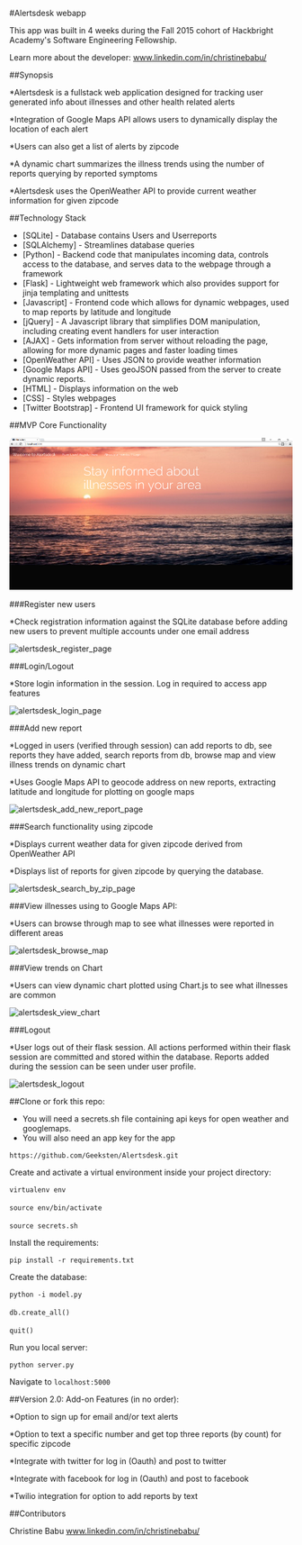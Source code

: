 #Alertsdesk webapp

This app was built in 4 weeks during the Fall 2015 cohort of Hackbright Academy's Software Engineering Fellowship.

Learn more about the developer: www.linkedin.com/in/christinebabu/

##Synopsis

*Alertsdesk is a fullstack web application designed for tracking user generated info about illnesses and other health related alerts

*Integration of Google Maps API allows users to dynamically display the location of each alert

*Users can also get a list of alerts by zipcode

*A dynamic chart summarizes the illness trends using the number of reports querying by reported symptoms

*Alertsdesk uses the OpenWeather API to provide current weather information for given zipcode

##Technology Stack

* [SQLite] - Database contains Users and Userreports
* [SQLAlchemy] - Streamlines database queries
* [Python] - Backend code that manipulates incoming data, controls access to the database, and serves data to the webpage through a framework
* [Flask] - Lightweight web framework which also provides support for jinja templating and unittests
* [Javascript] - Frontend code which allows for dynamic webpages, used to map reports by latitude and longitude
* [jQuery] - A Javascript library that simplifies DOM manipulation, including creating event handlers for user interaction
* [AJAX] - Gets information from server without reloading the page, allowing for more dynamic pages and faster loading    times
* [OpenWeather API] - Uses JSON to provide weather information
* [Google Maps API] - Uses geoJSON passed from the server to create dynamic reports.
* [HTML] - Displays information on the web
* [CSS] - Styles webpages
* [Twitter Bootstrap] - Frontend UI framework for quick styling


##MVP Core Functionality

![alertsdesk_home_page](/static/img/homepage.png)

###Register new users

*Check registration information against the SQLite database before adding new users to prevent multiple accounts under one email address

![alertsdesk_register_page](/static/img/register.gif)

###Login/Logout

*Store login information in the session. Log in required to access app features

![alertsdesk_login_page](/static/img/login.gif)

###Add new report

*Logged in users (verified through session) can add reports to db, see reports they have added, search reports from db, browse map and view illness trends on dynamic chart

*Uses Google Maps API to geocode address on new reports, extracting latitude and longitude for plotting on google maps

![alertsdesk_add_new_report_page](/static/img/addnewreport.gif)

###Search functionality using zipcode

*Displays current weather data for given zipcode derived from OpenWeather API

*Displays list of reports for given zipcode by querying the database.

![alertsdesk_search_by_zip_page](/static/img/searchbyzip.gif)

###View illnesses using to Google Maps API:
    
*Users can browse through map to see what illnesses were reported in different areas

![alertsdesk_browse_map](/static/img/browsemap.gif)


###View trends on Chart

*Users can view dynamic chart plotted using Chart.js to see what illnesses are common

![alertsdesk_view_chart](/static/img/viewchart.gif)

###Logout

*User logs out of their flask session. All actions performed within their flask session are committed and stored within the database. Reports added during the session can be seen under user profile.

![alertsdesk_logout](/static/img/logout.gif)


##Clone or fork this repo: 
* You will need a secrets.sh file containing api keys for open weather and googlemaps.
* You will also need an app key for the app
```
https://github.com/Geeksten/Alertsdesk.git
```
Create and activate a virtual environment inside your project directory:
```
virtualenv env

source env/bin/activate

source secrets.sh
```
Install the requirements:
```
pip install -r requirements.txt
```
Create the database:
```
python -i model.py

db.create_all()

quit()
```
Run you local server:
```
python server.py
```
Navigate to ```localhost:5000```

##Version 2.0: Add-on Features (in no order):

*Option to sign up for email and/or text alerts

*Option to text a specific number and get top three reports (by count) for specific zipcode

*Integrate with twitter for log in (Oauth) and post to twitter

*Integrate with facebook for log in (Oauth) and post to facebook

*Twilio integration for option to add reports by text

##Contributors

Christine Babu www.linkedin.com/in/christinebabu/